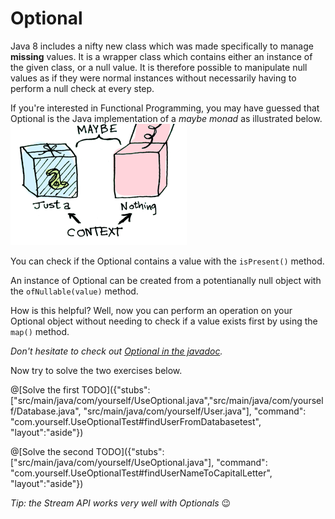 # Optional
Java 8 includes a nifty new class which was made specifically to manage **missing** values. It is a wrapper class which contains either an instance of the given class, or a null value. It is therefore possible to manipulate null values as if they were normal instances without necessarily having to perform a null check at every step.

If you're interested in Functional Programming, you may have guessed that Optional is the Java implementation of a _maybe monad_ as illustrated below.
![Maybe](/markdowns/img/maybe.png "Maybe monad example")

You can check if the Optional contains a value with the `isPresent()` method.

An instance of Optional can be created from a potentianally null object with the `ofNullable(value)` method.

How is this helpful? Well, now you can perform an operation on your Optional object without needing to check if a value exists first by using the `map()` method.

*Don't hesitate to check out [Optional in the javadoc](https://docs.oracle.com/javase/8/docs/api/java/util/Optional.html).*

Now try to solve the two exercises below.

@[Solve the first TODO]({"stubs": ["src/main/java/com/yourself/UseOptional.java","src/main/java/com/yourself/Database.java", "src/main/java/com/yourself/User.java"], "command": "com.yourself.UseOptionalTest#findUserFromDatabasetest", "layout":"aside"})

@[Solve the second TODO]({"stubs": ["src/main/java/com/yourself/UseOptional.java"], "command": "com.yourself.UseOptionalTest#findUserNameToCapitalLetter", "layout":"aside"})

*Tip: the Stream API works very well with Optionals* 😉

